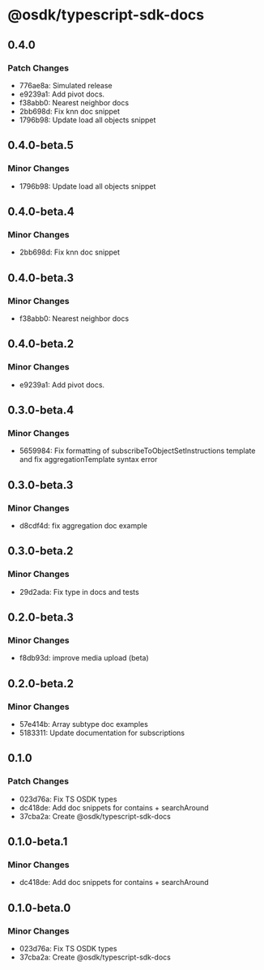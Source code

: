 # @osdk/typescript-sdk-docs

## 0.4.0

### Patch Changes

- 776ae8a: Simulated release
- e9239a1: Add pivot docs.
- f38abb0: Nearest neighbor docs
- 2bb698d: Fix knn doc snippet
- 1796b98: Update load all objects snippet

## 0.4.0-beta.5

### Minor Changes

- 1796b98: Update load all objects snippet

## 0.4.0-beta.4

### Minor Changes

- 2bb698d: Fix knn doc snippet

## 0.4.0-beta.3

### Minor Changes

- f38abb0: Nearest neighbor docs

## 0.4.0-beta.2

### Minor Changes

- e9239a1: Add pivot docs.

## 0.3.0-beta.4

### Minor Changes

- 5659984: Fix formatting of subscribeToObjectSetInstructions template and fix aggregationTemplate syntax error

## 0.3.0-beta.3

### Minor Changes

- d8cdf4d: fix aggregation doc example

## 0.3.0-beta.2

### Minor Changes

- 29d2ada: Fix type in docs and tests

## 0.2.0-beta.3

### Minor Changes

- f8db93d: improve media upload (beta)

## 0.2.0-beta.2

### Minor Changes

- 57e414b: Array subtype doc examples
- 5183311: Update documentation for subscriptions

## 0.1.0

### Patch Changes

- 023d76a: Fix TS OSDK types
- dc418de: Add doc snippets for contains + searchAround
- 37cba2a: Create @osdk/typescript-sdk-docs

## 0.1.0-beta.1

### Minor Changes

- dc418de: Add doc snippets for contains + searchAround

## 0.1.0-beta.0

### Minor Changes

- 023d76a: Fix TS OSDK types
- 37cba2a: Create @osdk/typescript-sdk-docs

